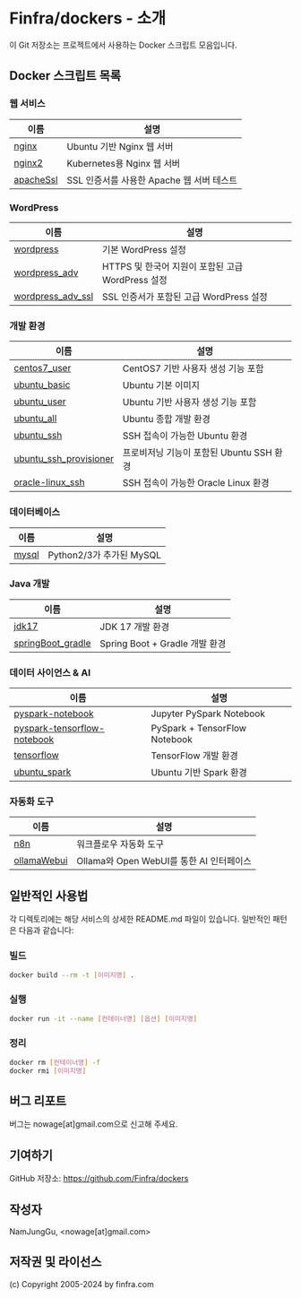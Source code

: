 # Finfra/dockers - 소개

이 Git 저장소는 프로젝트에서 사용하는 Docker 스크립트 모음입니다.

## Docker 스크립트 목록

### 웹 서비스
|이름|설명|
|---|---|
|[nginx](./nginx)|Ubuntu 기반 Nginx 웹 서버|
|[nginx2](./nginx2)|Kubernetes용 Nginx 웹 서버|
|[apacheSsl](./apacheSsl)|SSL 인증서를 사용한 Apache 웹 서버 테스트|

### WordPress
|이름|설명|
|---|---|
|[wordpress](./wordpress)|기본 WordPress 설정|
|[wordpress_adv](./wordpress_adv)|HTTPS 및 한국어 지원이 포함된 고급 WordPress 설정|
|[wordpress_adv_ssl](./wordpress_adv_ssl)|SSL 인증서가 포함된 고급 WordPress 설정|

### 개발 환경
|이름|설명|
|---|---|
|[centos7_user](./centos7_user)|CentOS7 기반 사용자 생성 기능 포함|
|[ubuntu_basic](./ubuntu_basic)|Ubuntu 기본 이미지|
|[ubuntu_user](./ubuntu_user)|Ubuntu 기반 사용자 생성 기능 포함|
|[ubuntu_all](./ubuntu_all)|Ubuntu 종합 개발 환경|
|[ubuntu_ssh](./ubuntu_ssh)|SSH 접속이 가능한 Ubuntu 환경|
|[ubuntu_ssh_provisioner](./ubuntu_ssh_provisioner)|프로비저닝 기능이 포함된 Ubuntu SSH 환경|
|[oracle-linux_ssh](./oracle-linux_ssh)|SSH 접속이 가능한 Oracle Linux 환경|

### 데이터베이스
|이름|설명|
|---|---|
|[mysql](./mysql)|Python2/3가 추가된 MySQL|

### Java 개발
|이름|설명|
|---|---|
|[jdk17](./jdk17)|JDK 17 개발 환경|
|[springBoot_gradle](./springBoot_gradle)|Spring Boot + Gradle 개발 환경|

### 데이터 사이언스 & AI
|이름|설명|
|---|---|
|[pyspark-notebook](./pyspark-notebook)|Jupyter PySpark Notebook|
|[pyspark-tensorflow-notebook](./pyspark-tensorflow-notebook)|PySpark + TensorFlow Notebook|
|[tensorflow](./tensorflow)|TensorFlow 개발 환경|
|[ubuntu_spark](./ubuntu_spark)|Ubuntu 기반 Spark 환경|

### 자동화 도구
|이름|설명|
|---|---|
|[n8n](./n8n)|워크플로우 자동화 도구|
|[ollamaWebui](./ollamaWebui)|Ollama와 Open WebUI를 통한 AI 인터페이스|



## 일반적인 사용법

각 디렉토리에는 해당 서비스의 상세한 README.md 파일이 있습니다. 일반적인 패턴은 다음과 같습니다:

### 빌드
```bash
docker build --rm -t [이미지명] .
```

### 실행
```bash
docker run -it --name [컨테이너명] [옵션] [이미지명]
```

### 정리
```bash
docker rm [컨테이너명] -f
docker rmi [이미지명]
```

## 버그 리포트

버그는 nowage[at]gmail.com으로 신고해 주세요.

## 기여하기

GitHub 저장소: https://github.com/Finfra/dockers

## 작성자

NamJungGu, <nowage[at]gmail.com>

## 저작권 및 라이선스

(c) Copyright 2005-2024 by finfra.com
